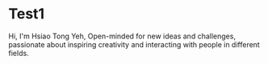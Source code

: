 # Test1
Hi, I'm Hsiao Tong Yeh, 
Open-minded for new ideas and challenges, passionate about inspiring creativity and interacting with people in different fields.
